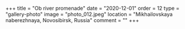 +++
title = "Ob river promenade"
date = "2020-12-01"
order = 12
type = "gallery-photo"
image = "photo_012.jpeg"
location = "Mikhailovskaya naberezhnaya, Novosibirsk, Russia"
comment = ""
+++
